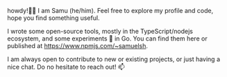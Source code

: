 howdy!👋🏻 I am Samu (he/him). Feel free to explore my profile and code, hope you find something useful. 

I wrote some open-source tools, mostly in the TypeScript/nodejs ecosystem, and some experiments 🔬 in Go. You can find them here or published at https://www.npmjs.com/~samuelsh. 

I am always open to contribute to new or existing projects, or just having a nice chat. Do no hesitate to reach out! 📫
